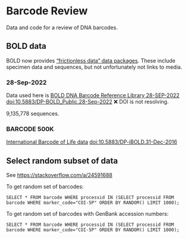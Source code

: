 # Barcode Review

Data and code for a review of DNA barcodes.

## BOLD data

BOLD now provides [“frictionless data” data packages](https://www.boldsystems.org/index.php/datapackages). These include specimen data and sequences, but not unfortunately not links to media.

### 28-Sep-2022
Data used here is [BOLD DNA Barcode Reference Library 28-SEP-2022](https://www.boldsystems.org/index.php/datapackage?id=BOLD_Public.28-Sep-2022) [doi:10.5883/DP-BOLD_Public.28-Sep-2022](https://doi.org/10.5883/DP-BOLD_Public.28-Sep-2022) :x: DOI is not resolving.

9,135,778 sequences.

### BARCODE 500K

[International Barcode of Life data](http://www.boldsystems.org/index.php/datapackage?id=iBOLD.31-Dec-2016) [doi:10.5883/DP-iBOLD.31-Dec-2016](https://doi.org/10.5883/DP-iBOLD.31-Dec-2016)

## Select random subset of data

See https://stackoverflow.com/a/24591688

To get random set of barcodes:

```
SELECT * FROM barcode WHERE processid IN (SELECT processid FROM barcode WHERE marker_code="COI-5P" ORDER BY RANDOM() LIMIT 1000);
```

To get random set of barcodes with GenBank accession numbers:

```
SELECT * FROM barcode WHERE processid IN (SELECT processid FROM barcode WHERE marker_code="COI-5P" ORDER BY RANDOM() LIMIT 1000);
```



